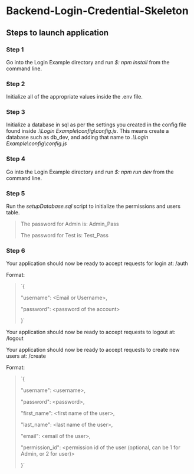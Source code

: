 # Backend-Login-Credential-Skeleton

## Steps to launch application

### Step 1
Go into the Login Example directory and run *$: npm install* from the command line.

### Step 2
Initialize all of the appropriate values inside the .env file.

### Step 3
Initialize a database in sql as per the settings you created in the config file found inside *.\Login Example\config\config.js*. This means create a database such as db_dev, and adding that name to *.\Login Example\config\config.js*

### Step 4
Go into the Login Example directory and run *$: npm run dev* from the command line.

### Step 5
Run the *setupDatabase.sql* script to initialize the permissions and users table.
>The password for Admin is: Admin_Pass
>
>The password for Test is: Test_Pass

### Step 6
Your application should now be ready to accept requests for login at: /auth <post request>
  
  Format:
  
  >`{
  >
  >  "username": \<Email or Username\>,
  > 
  >  "password": \<password of the account\>
  > 
  >}`
  
Your application should now be ready to accept requests to logout at: /logout <get request>
  
Your application should now be ready to accept requests to create new users at: /create <post request>
  
  Format:
  
  >`{
  >
  >  "username": \<username>\,
  >  
  >  "password": \<password\>,
  >  
  >  "first_name": \<first name of the user\>,
  >  
  >  "last_name": \<last name of the user\>,
  >  
  >  "email": \<email of the user\>,
  >  
  >  "permission_id": \<permission id of the user (optional, can be 1 for Admin, or 2 for user)\>
  >  
  >}`
